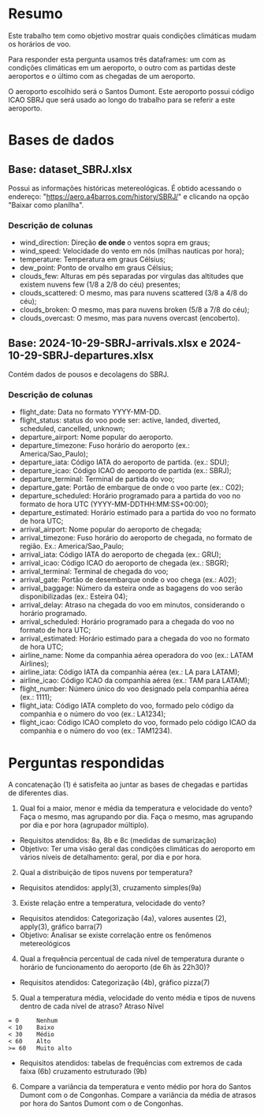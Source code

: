 # Resumo
Este trabalho tem como objetivo mostrar quais condições climáticas mudam os
horários de voo.

Para responder esta pergunta usamos três dataframes: um com as condições 
climáticas em um aeroporto, o outro com as partidas deste aeroportos e o último
com as chegadas de um aeroporto.

O aeroporto escolhido será o Santos Dumont. Este aeroporto possui código ICAO
SBRJ que será usado ao longo do trabalho para se referir a este aeroporto.

# Bases de dados

## Base: dataset_SBRJ.xlsx

Possui as informações históricas metereológicas. É obtido acessando o endereço:
"https://aero.a4barros.com/history/SBRJ/" e clicando na opção "Baixar como 
planilha".

### Descrição de colunas

- wind_direction: Direção **de onde** o ventos sopra em graus;
- wind_speed: Velocidade do vento em nós (milhas nauticas por hora);
- temperature: Temperatura em graus Célsius;
- dew_point: Ponto de orvalho em graus Célsius;
- clouds_few: Alturas em pés separadas por virgulas das altitudes que existem
nuvens few (1/8 a 2/8 do céu) presentes;
- clouds_scattered: O mesmo, mas para nuvens scattered (3/8 a 4/8 do céu);
- clouds_broken: O mesmo, mas para nuvens broken (5/8 a 7/8 do céu);
- clouds_overcast: O mesmo, mas para nuvens overcast (encoberto).

## Base: 2024-10-29-SBRJ-arrivals.xlsx e 2024-10-29-SBRJ-departures.xlsx

Contém dados de pousos e decolagens do SBRJ. 

### Descrição de colunas

- flight_date: Data no formato YYYY-MM-DD.
- flight_status: status do voo pode ser: active, landed, diverted, scheduled,
cancelled, unknown;
- departure_airport: Nome popular do aeroporto.
- departure_timezone: Fuso horário do aeroporto (ex.: America/Sao_Paulo);
- departure_iata: Código IATA do aeroporto de partida. (ex.: SDU);
- departure_icao: Código ICAO do aeoporto de partida (ex.: SBRJ);
- departure_terminal: Terminal de partida do voo;
- departure_gate: Portão de embarque de onde o voo parte (ex.: C02);
- departure_scheduled: Horário programado para a partida do voo no formato de hora
UTC (YYYY-MM-DDTHH:MM:SS+00:00);
- departure_estimated: Horário estimado para a partida do voo no formato de hora UTC;
- arrival_airport: Nome popular do aeroporto de chegada;
- arrival_timezone: Fuso horário do aeroporto de chegada, no formato de região. Ex.: America/Sao_Paulo;
- arrival_iata: Código IATA do aeroporto de chegada (ex.: GRU);
- arrival_icao: Código ICAO do aeroporto de chegada (ex.: SBGR);
- arrival_terminal: Terminal de chegada do voo;
- arrival_gate: Portão de desembarque onde o voo chega (ex.: A02);
- arrival_baggage: Número da esteira onde as bagagens do voo serão disponibilizadas (ex.: Esteira 04);
- arrival_delay: Atraso na chegada do voo em minutos, considerando o horário programado.
- arrival_scheduled: Horário programado para a chegada do voo no formato de hora 
UTC;
- arrival_estimated: Horário estimado para a chegada do voo no formato de hora UTC;
- airline_name: Nome da companhia aérea operadora do voo (ex.: LATAM Airlines);
- airline_iata: Código IATA da companhia aérea (ex.: LA para LATAM);
- airline_icao: Código ICAO da companhia aérea (ex.: TAM para LATAM);
- flight_number: Número único do voo designado pela companhia aérea (ex.: 1111);
- flight_iata: Código IATA completo do voo, formado pelo código da companhia e o número do voo (ex.: LA1234);
- flight_icao: Código ICAO completo do voo, formado pelo código ICAO da companhia e o número do voo (ex.: TAM1234).

# Perguntas respondidas

A concatenação (1) é satisfeita ao juntar as bases de chegadas e partidas de
diferentes dias.

1. Qual foi a maior, menor e média da temperatura e velocidade do vento? Faça o 
mesmo, mas agrupando por dia. Faça o mesmo, mas agrupando por dia e por hora 
(agrupador múltiplo).
- Requisitos atendidos: 8a, 8b e 8c (medidas de sumarização)
- Objetivo: Ter uma visão geral das condições climáticas do aeroporto
em vários níveis de detalhamento: geral, por dia e por hora.

2. Qual a distribuição de tipos nuvens por temperatura?
- Requisitos atendidos: apply(3), cruzamento simples(9a)

3. Existe relação entre a temperatura, velocidade do vento?
- Requisitos atendidos: Categorização (4a), valores ausentes (2), apply(3), 
gráfico barra(7)
- Objetivo: Analisar se existe correlação entre os fenômenos metereológicos

4. Qual a frequência percentual de cada nível de temperatura durante o horário
de funcionamento do aeroporto (de 6h às 22h30)?
- Requisitos atendidos: Categorização (4b), gráfico pizza(7)

5. Qual a temperatura média, velocidade do vento média e tipos de nuvens dentro 
de cada nível de atraso?
Atraso  Nível

```
= 0     Nenhum
< 10    Baixo
< 30    Médio
< 60    Alto
>= 60   Muito alto
```

- Requisitos atendidos: tabelas de frequências com extremos de cada faixa (6b)
cruzamento estruturado (9b)

6. Compare a variância da temperatura e vento médio por hora do Santos Dumont com
o de Congonhas. Compare a variância da média de atrasos por hora do Santos Dumont
com o de Congonhas.



